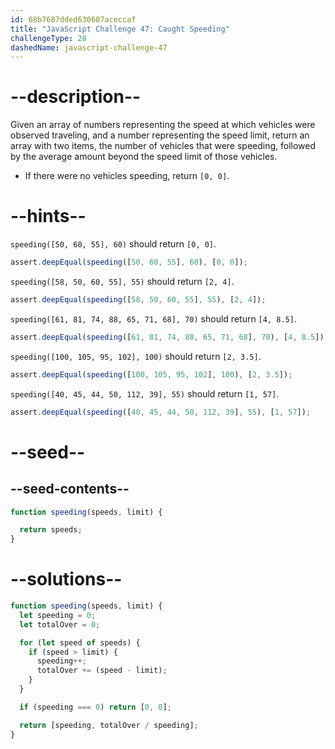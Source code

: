 ```yaml
---
id: 68b7687dded630607aceccaf
title: "JavaScript Challenge 47: Caught Speeding"
challengeType: 28
dashedName: javascript-challenge-47
---
```


# --description--

Given an array of numbers representing the speed at which vehicles were observed traveling, and a number representing the speed limit, return an array with two items, the number of vehicles that were speeding, followed by the average amount beyond the speed limit of those vehicles.

- If there were no vehicles speeding, return `[0, 0]`.

# --hints--

`speeding([50, 60, 55], 60)` should return `[0, 0]`.

```js
assert.deepEqual(speeding([50, 60, 55], 60), [0, 0]);
```

`speeding([58, 50, 60, 55], 55)` should return `[2, 4]`.

```js
assert.deepEqual(speeding([58, 50, 60, 55], 55), [2, 4]);
```

`speeding([61, 81, 74, 88, 65, 71, 68], 70)` should return `[4, 8.5]`.

```js
assert.deepEqual(speeding([61, 81, 74, 88, 65, 71, 68], 70), [4, 8.5]);
```

`speeding([100, 105, 95, 102], 100)` should return `[2, 3.5]`.

```js
assert.deepEqual(speeding([100, 105, 95, 102], 100), [2, 3.5]);
```

`speeding([40, 45, 44, 50, 112, 39], 55)` should return `[1, 57]`.

```js
assert.deepEqual(speeding([40, 45, 44, 50, 112, 39], 55), [1, 57]);
```

# --seed--

## --seed-contents--

```js
function speeding(speeds, limit) {

  return speeds;
}
```

# --solutions--

```js
function speeding(speeds, limit) {
  let speeding = 0;
  let totalOver = 0;

  for (let speed of speeds) {
    if (speed > limit) {
      speeding++;
      totalOver += (speed - limit);
    }
  }

  if (speeding === 0) return [0, 0];

  return [speeding, totalOver / speeding];
}
```
